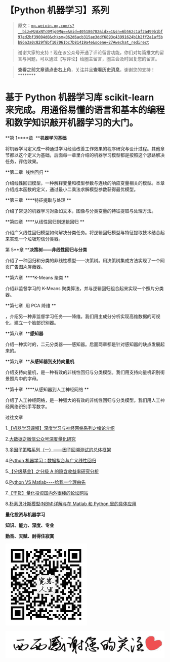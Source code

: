 # 【Python 机器学习】系列

> 原文：[`mp.weixin.qq.com/s?__biz=MzAxNTc0Mjg0Mg==&mid=405186782&idx=1&sn=6b562c1af2a499b1bf97ed2bf39004d0&chksm=062d6acb315ae3ddf6893c43991624b1b2ff2a1af5bb86a3a0c829f8bf107061bc7b81419a4e&scene=27#wechat_redirect`](http://mp.weixin.qq.com/s?__biz=MzAxNTc0Mjg0Mg==&mid=405186782&idx=1&sn=6b562c1af2a499b1bf97ed2bf39004d0&chksm=062d6acb315ae3ddf6893c43991624b1b2ff2a1af5bb86a3a0c829f8bf107061bc7b81419a4e&scene=27#wechat_redirect)

> 谢谢大家的支持！现在该公众号开通了评论留言功能，你们对每篇推文的留言与问题，可以通过【写评论】给圈主留言，圈主会及时回复您的留言。

> ********查看之前文章请点击右上角********，关注并且******查看历史消息******，谢谢您的支持！********

# **基于 Python 机器学习库 scikit-learn 来完成。用通俗易懂的语言和基本的编程和数学知识敲开机器学习的大门。**

**第 1****章  ****机器学习基础**

将机器学习定义成一种通过学习经验改善工作效果的程序研究与设计过程。其他章节都以这个定义为基础，后面每一章里介绍的机器学习模型都是按照这个思路解决任务，评估效果。 

  **第二章  线性回归 **

介绍线性回归模型，一种解释变量和模型参数与连续的响应变量相关的模型。本章介绍成本函数的定义，通过最小二乘法求解模型参数获得最优模型。

  **第三章  ****特征提取与处理 **

介绍了常见的机器学习对象如文本，图像与分类变量的特征提取与处理方法。

  **第四章  ****从线性回归到逻辑回归 **

介绍广义线性回归模型如何解决分类任务。将逻辑回归模型与特征提取技术结合起  来实现一个垃圾短信分类器。

  第 5**章 ****决策树——非线性回归与分类**

介绍了一种回归和分类的非线性模型——决策树。用决策树集成方法实现了一个网页广告图片屏蔽器。

  **第六章  ****K-Means 聚类 **

介绍非监督学习的 K-Means 聚类算法，并与逻辑回归组合起来实现一个照片分类器。

  **第七章  用 PCA 降维 **

，介绍另一种非监督学习任务——降维。我们用主成分分析实现高维数据的可视化，建立一个脸部识别器。

  **第八章  ****感知器**

介绍一种实时的，二元分类器——感知器。后面两章都是针对感知器的缺点发展起来的。

  **第九章  ****从感知器到支持向量机**

介绍支持向量机，是一种有效的非线性回归与分类模型。我们用支持向量机识别街景照片中的字母。

  **第十章  ****从感知器到人工神经网络 **

介绍了人工神经网络，是一种强大的有效的非线性回归与分类模型。我们用人工神经网络识别手写数字。

过往文章

1.[【机器学习课程】深度学习与神经网络系列之绪论介绍](http://mp.weixin.qq.com/s?__biz=MzAxNTc0Mjg0Mg==&mid=404690945&idx=1&sn=39ae29caade4b2fac87304d5091ecfc0&scene=21#wechat_redirect)

2.[大数据之微信公众号深度量化研究](http://mp.weixin.qq.com/s?__biz=MzAxNTc0Mjg0Mg==&mid=404626412&idx=1&sn=502f2a57b8f9b13887c30fb65e39a7f7&scene=21#wechat_redirect)

3.[多因子策略系列（一）——因子回溯测试的总体框架](http://mp.weixin.qq.com/s?__biz=MzAxNTc0Mjg0Mg==&mid=404506736&idx=1&sn=20737eb5d6d9ab45a9de576014991db7&scene=21#wechat_redirect)

4.[Python 机器学习：数据拟合与广义线性回归](http://mp.weixin.qq.com/s?__biz=MzAxNTc0Mjg0Mg==&mid=404455727&idx=4&sn=eec006e2fab671f0ac11bdbc8e9299a7&scene=21#wechat_redirect)

5.[【分级基金】之分级 A 的隐含收益率研究分析](http://mp.weixin.qq.com/s?__biz=MzAxNTc0Mjg0Mg==&mid=401876825&idx=1&sn=d2eed5059426af15d1eb60821ccc9bcf&scene=21#wechat_redirect)

6.[Python VS Matlab----给我一个理由先](http://mp.weixin.qq.com/s?__biz=MzAxNTc0Mjg0Mg==&mid=401782053&idx=1&sn=27a92490e9ef9ffec72906d27e2e268a&scene=21#wechat_redirect)

7.[【干货】量化投资国内外很棒的论坛网站](http://mp.weixin.qq.com/s?__biz=MzAxNTc0Mjg0Mg==&mid=404455727&idx=2&sn=11acb86a872c0b4871ac094136903f3d&scene=21#wechat_redirect)

8.[朴素贝叶斯模型(NBM)详解与在 Matlab 和 Python 里的具体应用](http://mp.weixin.qq.com/s?__biz=MzAxNTc0Mjg0Mg==&mid=401834925&idx=1&sn=d56246158c1002b2330a7c26fd401db6&scene=21#wechat_redirect)

**量化投资与机器学习**

**知识、能力、深度、专业**

**勤奋、天赋、耐得住寂寞**

**![](img/21d6a4c04ac1ac9e7ad7201c0a43c0d5.png)** 

**![](img/30b137f18ab6e2d0ced170040aa68958.png)**